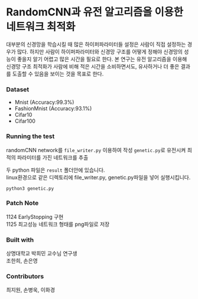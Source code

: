 RandomCNN과 유전 알고리즘을 이용한 네트워크 최적화
=================================================
대부분의 신경망을 학습시킬 때 많은 하이퍼파라미터들 설정은 사람이 직접 설정하는 경우가 많다. 하지만 사람이 하이퍼파라미터와 신경망 구조를 어떻게 정해야 신경망의 성능이 좋을지 알기 어렵고 많은 시간을 필요로 한다. 본 연구는 유전 알고리즘을 이용해 신경망 구조 최적화가 사람에 비해 적은 시간을 소비하면서도, 유사하거나 더 좋은 결과를 도출할 수 있음을 보이는 것을 목표로 한다.
### Dataset
* Mnist (Accuracy:99.3%)   
* FashionMnist (Accuracy:93.1%)   
* Cifar10  
* Cifar100  

### Running the test
randomCNN network를 `file_writer.py` 이용하여 작성 
`genetic.py`로 유전시켜 최적의 파라미터를 가진 네트워크를 추출  

두 python 파일은 `result` 폴더안에 있습니다.  
linux환경으로 같은 디렉토리에 file_writer.py, genetic.py파일을 넣어 실행시킵니다.  
```
python3 genetic.py
```

### Patch Note
1124 EarlyStopping 구현  
1125 최고성능 네트워크 형태를 png파일로 저장


### Built with
상명대학교 박희민 교수님 연구생  
조한희, 손은영

### Contributors
최지원, 손병욱, 이화경
